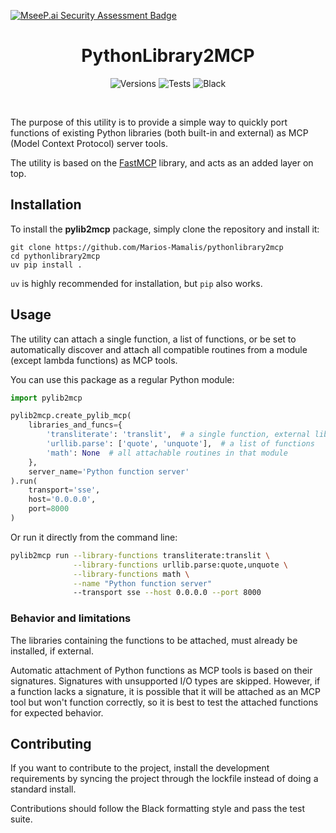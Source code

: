 [![MseeP.ai Security Assessment Badge](https://mseep.net/pr/marios-mamalis-pythonlibrary2mcp-badge.png)](https://mseep.ai/app/marios-mamalis-pythonlibrary2mcp)

<div align="center">
    <h1>
        PythonLibrary2MCP
    </h1>

![Versions](https://img.shields.io/badge/Python-3.10%20%7C%203.11%20%7C%203.12%20%7C%203.13-blue)
![Tests](https://github.com/Marios-Mamalis/pythonlibrary2mcp/actions/workflows/ci.yml/badge.svg)
![Black](https://img.shields.io/badge/code%20style-black-000000.svg)
</div>

<br>

The purpose of this utility is to provide a simple way to quickly port functions of existing Python 
libraries (both built-in and external) as MCP (Model Context Protocol) server tools.

The utility is based on the [FastMCP](https://github.com/jlowin/fastmcp) library, and acts as an
added layer on top.


## Installation
To install the **pylib2mcp** package, simply clone the repository and install it:
```
git clone https://github.com/Marios-Mamalis/pythonlibrary2mcp
cd pythonlibrary2mcp
uv pip install .
```
`uv` is highly recommended for installation, but `pip` also works.


## Usage
The utility can attach a single function, a list of functions, or be set to automatically 
discover and attach all compatible routines from a module (except lambda functions) as MCP tools.

You can use this package as a regular Python module:
```python
import pylib2mcp

pylib2mcp.create_pylib_mcp(
    libraries_and_funcs={
        'transliterate': 'translit',  # a single function, external library
        'urllib.parse': ['quote', 'unquote'],  # a list of functions
        'math': None  # all attachable routines in that module
    },
    server_name='Python function server'
).run(
    transport='sse',
    host='0.0.0.0',
    port=8000
)
```
Or run it directly from the command line:
```bash
pylib2mcp run --library-functions transliterate:translit \
              --library-functions urllib.parse:quote,unquote \
              --library-functions math \
              --name "Python function server"
              --transport sse --host 0.0.0.0 --port 8000
```


### Behavior and limitations
The libraries containing the functions to be attached, must already be installed, if external.

Automatic attachment of Python functions as MCP tools is based on their signatures. Signatures with
unsupported I/O types are skipped. However, if a function lacks a signature, it is possible that 
it will be attached as an MCP tool but won't function correctly, so it is best to test the attached
functions for expected behavior.


## Contributing
If you want to contribute to the project, install the development requirements by syncing the
project through the lockfile instead of doing a standard install.

Contributions should follow the Black formatting style and pass the test suite.
